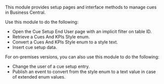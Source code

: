 This module provides setup pages and interface methods to manage cues in Business Central.

Use this module to do the following:
- Open the Cue Setup End User page with an implicit filter on table ID.
- Retrieve a Cues And KPIs Style enum.
- Convert a Cues And KPIs Style enum to a style text.
- Insert cue setup data.

For on-premises versions, you can also use this module to do the following:
- Change the user of a cue setup entry.
- Publish an event to convert from the style enum to a text value in case of extended enum values.


